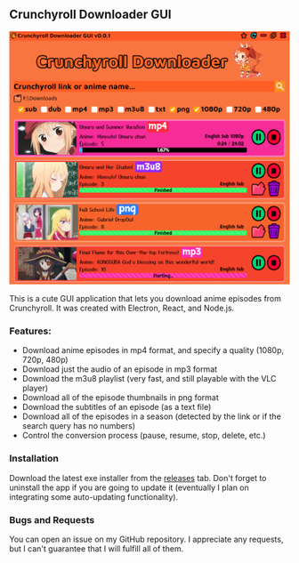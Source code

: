 ## Crunchyroll Downloader GUI

<img src="assets/example.png">

This is a cute GUI application that lets you download anime episodes from Crunchyroll. It was created with Electron, React, and Node.js.

### Features:
- Download anime episodes in mp4 format, and specify a quality (1080p, 720p, 480p)
- Download just the audio of an episode in mp3 format
- Download the m3u8 playlist (very fast, and still playable with the VLC player)
- Download all of the episode thumbnails in png format
- Download the subtitles of an episode (as a text file)
- Download all of the episodes in a season (detected by the link or if the search query has no numbers)
- Control the conversion process (pause, resume, stop, delete, etc.)

### Installation

Download the latest exe installer from the [releases](https://github.com/Tenpi/Crunchyroll-Downloader-GUI/releases) tab. Don't forget to
uninstall the app if you are going to update it (eventually I plan on integrating some auto-updating functionality).

### Bugs and Requests

You can open an issue on my GitHub repository. I appreciate any requests, but I can't guarantee that I will fulfill all of them.